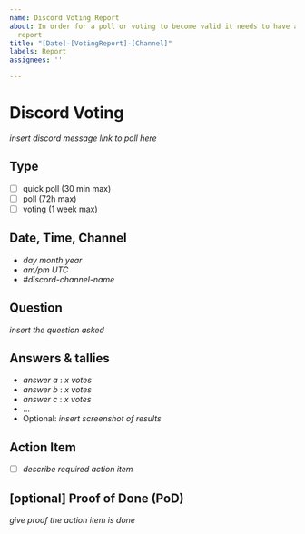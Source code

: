 ```yaml
---
name: Discord Voting Report
about: In order for a poll or voting to become valid it needs to have an approved
  report
title: "[Date]-[VotingReport]-[Channel]"
labels: Report
assignees: ''

---
```


# Discord Voting
*insert discord message link to poll here*

## Type
- [ ] quick poll (30 min max)
- [ ] poll (72h max)
- [ ] voting (1 week max)

## Date, Time, Channel
- *day month year* 
- *am/pm UTC* 
- *#discord-channel-name*


## Question
*insert the question asked*

## Answers & tallies 
- *answer a* : *x votes*
- *answer b* : *x votes*
- *answer c* : *x votes*
- ...
- Optional: *insert screenshot of results*

## Action Item
- [ ] *describe required action item*

## [optional] Proof of Done (PoD)
*give proof the action item is done*
